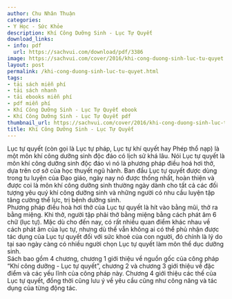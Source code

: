 ```yaml
---
author: Chu Nhân Thuận
categories:
- Y Học - Sức Khỏe
description: Khí Công Dưỡng Sinh - Lục Tự Quyết
download_links:
- info: pdf
  url: https://sachvui.com/download/pdf/3386
image: https://sachvui.com/cover/2016/khi-cong-duong-sinh-luc-tu-quyet.jpg
layout: post
permalink: /khi-cong-duong-sinh-luc-tu-quyet.html
tags:
- tải sách miễn phí
- tải sách nhanh
- tải ebooks miễn phí
- pdf miễn phí
- Khí Công Dưỡng Sinh - Lục Tự Quyết ebook
- Khí Công Dưỡng Sinh - Lục Tự Quyết pdf
thumbnail_url: https://sachvui.com/cover/2016/khi-cong-duong-sinh-luc-tu-quyet.jpg
title: Khí Công Dưỡng Sinh - Lục Tự Quyết
---
```


 <div class="item-desc text-justify"> <p>Lục tự quyết (còn gọi là Lục tự pháp, Lục tự khí quyết hay Phép thổ nạp) là một môn khí công dưỡng sinh độc đáo có lịch sử khá lâu. Nói Lục tự quyết là môn khí công dưỡng sinh độc đáo vì nó là phương pháp điều hoá hơi thở, dựa trên cơ sở của học thuyết ngũ hành. Ban đầu Lục tự quyết được dùng trong tu luyện của Đạo giáo, ngày nay nó được thống nhất, hoàn thiện và được coi là môn khí công dưỡng sinh thường ngày dành cho tất cả các đối tượng yêu quý khí công dưỡng sinh và những người có nhu cầu luyện tập tăng cường thể lực, trị bệnh dưỡng sinh.<br>Phương pháp điều hoà hơi thở của Lục tự quyết là hít vào bằng mũi, thở ra bằng miệng. Khi thở, người tập phải thở bằng miệng bằng cách phát âm 6 chữ (lục tự). Mặc dù cho đến nay, có rất nhiều quan điểm khác nhau về cách phát âm của lục tự, nhưng dù thế vẫn không ai có thể phủ nhận được tác dụng của Lục tự quyết đối với sức khoẻ của con người, đó chính là lý do tại sao ngày càng có nhiều người chọn Lục tự quyết làm môn thể dục dưỡng sinh.<br>Sách bao gồm 4 chương, chương 1 giới thiệu về nguồn gốc của công pháp “Khí công dưỡng - Lục tự quyết”, chương 2 và chương 3 giới thiệu về đặc điểm và các yếu lĩnh của công pháp này. Chương 4 giới thiệu các thế của Lục tự quyết, đồng thời cũng lưu ý về yêu cầu cũng như công năng và tác dụng của từng động tác.</p> </div>